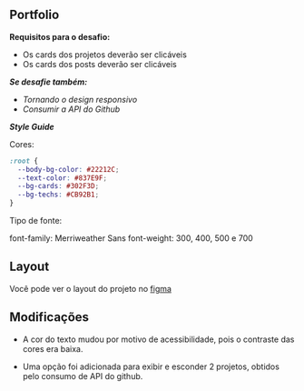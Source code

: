 ## Portfolio

**Requisitos para o desafio:**

- Os cards dos projetos deverão ser clicáveis
- Os cards dos posts deverão ser clicáveis

**_Se desafie também:_**

- _Tornando o design responsivo_
- _Consumir a API do Github_

**_Style Guide_**

Cores:

```CSS
:root {
  --body-bg-color: #22212C;
  --text-color: #837E9F;
  --bg-cards: #302F3D;
  --bg-techs: #CB92B1;
}
```

Tipo de fonte:

font-family: Merriweather Sans
font-weight: 300, 400, 500 e 700

## Layout

Você pode ver o layout do projeto no [figma](https://www.figma.com/file/8ugqNmSYtLRpVdDjXSjUgY/DD-Portfolio-Copy?fuid=896762651162972572)

## Modificações

- A cor do texto mudou por motivo de acessibilidade, pois o contraste das cores era baixa.

- Uma opção foi adicionada para exibir e esconder 2 projetos, obtidos pelo consumo de API do github.
